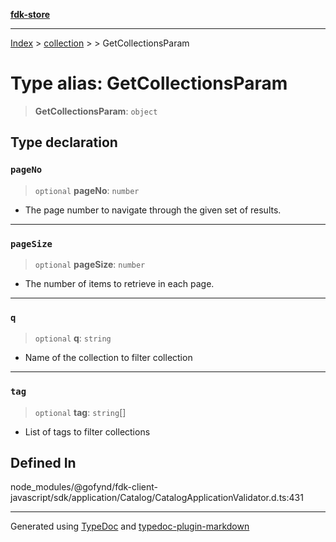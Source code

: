 [**fdk-store**](../../../README.md)
***

[Index](../../../API.md) > [collection](../../README.md) > [<internal>](../README.md) > GetCollectionsParam

# Type alias: GetCollectionsParam

> **GetCollectionsParam**: `object`

## Type declaration

### `pageNo`

> `optional` **pageNo**: `number`

- The page number to navigate through the given
set of results.

***

### `pageSize`

> `optional` **pageSize**: `number`

- The number of items to retrieve in each page.

***

### `q`

> `optional` **q**: `string`

- Name of the collection to filter collection

***

### `tag`

> `optional` **tag**: `string`[]

- List of tags to filter collections

## Defined In

node\_modules/@gofynd/fdk-client-javascript/sdk/application/Catalog/CatalogApplicationValidator.d.ts:431

***
Generated using [TypeDoc](https://typedoc.org/) and [typedoc-plugin-markdown](https://www.npmjs.com/package/typedoc-plugin-markdown)
